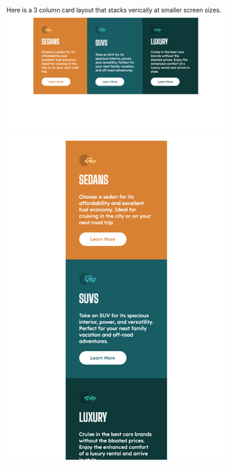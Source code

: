 Here is a 3 column card layout that stacks verically at smaller screen sizes.
![Alt text](completed-desktop.png)
![Alt text](completed-mobile.png)
